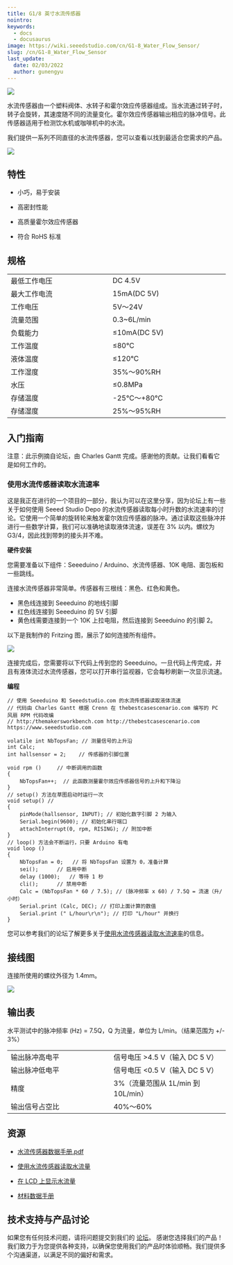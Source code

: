 ```yaml
---
title: G1/8 英寸水流传感器
nointro:
keywords:
  - docs
  - docusaurus
image: https://wiki.seeedstudio.com/cn/G1-8_Water_Flow_Sensor/
slug: /cn/G1-8_Water_Flow_Sensor
last_update:
  date: 02/03/2022
  author: gunengyu
---
```


[![](https://files.seeedstudio.com/wiki/G1-8_Water_Flow_Sensor/img/G18_Water_Flow_Sensor.jpg)](https://www.seeedstudio.com/depot/G18-Water-Flow-Sensor-p-1346.html?cPath=25_32)

水流传感器由一个塑料阀体、水转子和霍尔效应传感器组成。当水流通过转子时，转子会旋转，其速度随不同的流量变化。霍尔效应传感器输出相应的脉冲信号。此传感器适用于检测饮水机或咖啡机中的水流。

我们提供一系列不同直径的水流传感器，您可以查看以找到最适合您需求的产品。

[![](https://files.seeedstudio.com/wiki/Seeed-WiKi/docs/images/300px-Get_One_Now_Banner-ragular.png)](https://www.seeedstudio.com/G1-8-Water-Flow-Sensor-p-1346.html)

## 特性

*   小巧，易于安装

*   高密封性能

*   高质量霍尔效应传感器

*   符合 RoHS 标准

## 规格

<table>
  <tr>
    <td>最低工作电压</td>
    <td>DC 4.5V</td>
  </tr>
  <tr>
    <td>最大工作电流</td>
    <td>15mA(DC 5V)</td>
  </tr>
  <tr>
    <td width="400px">工作电压</td>
    <td width="400px">5V～24V</td>
  </tr>
  <tr>
    <td>流量范围</td>
    <td>0.3~6L/min</td>
  </tr>
  <tr>
    <td>负载能力</td>
    <td>≤10mA(DC 5V)</td>
  </tr>
  <tr>
    <td>工作温度</td>
    <td>≤80℃</td>
  </tr>
  <tr>
    <td>液体温度</td>
    <td>≤120℃</td>
  </tr>
  <tr>
    <td>工作湿度</td>
    <td>35%～90%RH</td>
  </tr>
  <tr>
    <td>水压</td>
    <td>≤0.8MPa</td>
  </tr>
  <tr>
    <td>存储温度</td>
    <td>-25℃～+80℃</td>
  </tr>
  <tr>
    <td>存储湿度</td>
    <td>25%～95%RH</td>
  </tr>
</table>

## 入门指南

<font>注意：此示例摘自论坛，由 Charles Gantt 完成。感谢他的贡献。让我们看看它是如何工作的。</font>

### 使用水流传感器读取水流速率

这是我正在进行的一个项目的一部分，我认为可以在这里分享，因为论坛上有一些关于如何使用 Seeed Studio Depo 的水流传感器读取每小时升数的水流速率的讨论。它使用一个简单的旋转轮来触发霍尔效应传感器的脉冲。通过读取这些脉冲并进行一些数学计算，我们可以准确地读取液体流速，误差在 3% 以内。螺纹为 G3/4，因此找到带刺的接头并不难。

**硬件安装**

您需要准备以下组件：Seeeduino / Arduino、水流传感器、10K 电阻、面包板和一些跳线。

连接水流传感器非常简单。传感器有三根线：黑色、红色和黄色。
- 黑色线连接到 Seeeduino 的地线引脚
- 红色线连接到 Seeeduino 的 5V 引脚
- 黄色线需要连接到一个 10K 上拉电阻，然后连接到 Seeeduino 的引脚 2。

以下是我制作的 Fritzing 图，展示了如何连接所有组件。

![](https://files.seeedstudio.com/wiki/G1-8_Water_Flow_Sensor/img/Reading_liquid_flow_rate_with_an_Arduino.jpg)

连接完成后，您需要将以下代码上传到您的 Seeeduino。一旦代码上传完成，并且有液体流过水流传感器，您可以打开串行监视器，它会每秒刷新一次显示流速。

**编程**
```
// 使用 Seeeduino 和 Seeedstudio.com 的水流传感器读取液体流速
// 代码由 Charles Gantt 根据 Crenn 在 thebestcasescenario.com 编写的 PC 风扇 RPM 代码改编
// http:/themakersworkbench.com http://thebestcasescenario.com https://www.seeedstudio.com

volatile int NbTopsFan; // 测量信号的上升沿
int Calc;
int hallsensor = 2;    // 传感器的引脚位置

void rpm ()     // 中断调用的函数
{
    NbTopsFan++;  // 此函数测量霍尔效应传感器信号的上升和下降沿
}
// setup() 方法在草图启动时运行一次
void setup() //
{
    pinMode(hallsensor, INPUT); // 初始化数字引脚 2 为输入
    Serial.begin(9600); // 初始化串行端口
    attachInterrupt(0, rpm, RISING); // 附加中断
}
// loop() 方法会不断运行，只要 Arduino 有电
void loop ()
{
    NbTopsFan = 0;   // 将 NbTopsFan 设置为 0，准备计算
    sei();      // 启用中断
    delay (1000);   // 等待 1 秒
    cli();      // 禁用中断
    Calc = (NbTopsFan * 60 / 7.5); // (脉冲频率 x 60) / 7.5Q = 流速（升/小时）
    Serial.print (Calc, DEC); // 打印上面计算的数值
    Serial.print (" L/hour\r\n"); // 打印 "L/hour" 并换行
}
```

您可以参考我们的论坛了解更多关于[使用水流传感器读取水流速率](https://forum.seeedstudio.com/viewtopic.php?f=4&amp;t=989&amp;p=3632#p3632)的信息。

## 接线图

连接所使用的螺纹外径为 1.4mm。

![](https://files.seeedstudio.com/wiki/G1-8_Water_Flow_Sensor/img/Wfs-wiring.jpg)

## 输出表

水平测试中的脉冲频率 (Hz) = 7.5Q，Q 为流量，单位为 L/min。（结果范围为 +/- 3%）

<table>
  <tr>
    <td width="400px">输出脉冲高电平</td>
    <td width="400px">信号电压 &gt;4.5 V（输入 DC 5 V）</td>
  </tr>
  <tr>
    <td>输出脉冲低电平</td>
    <td>信号电压 &lt;0.5 V（输入 DC 5 V）</td>
  </tr>
  <tr>
    <td>精度</td>
    <td>3%（流量范围从 1L/min 到 10L/min）</td>
  </tr>
  <tr>
    <td>输出信号占空比</td>
    <td>40%～60%</td>
  </tr>
</table>

## 资源

*   [水流传感器数据手册.pdf](https://files.seeedstudio.com/wiki/G1-8_Water_Flow_Sensor/res/Water_flow_sensor_datasheet.pdf)

*   [使用水流传感器读取水流量](https://forum.seeedstudio.com/viewtopic.php?f=4&amp;t=989&amp;p=3632#p3632)

*   [在 LCD 上显示水流量](http://www.practicalarduino.com/projects/water-flow-gauge)

*   [材料数据手册](http://garden.seeedstudio.com/images/4/4e/YEE70G30HSLNC..pdf)

## 技术支持与产品讨论

如果您有任何技术问题，请将问题提交到我们的 [论坛](http://forum.seeedstudio.com/)。
感谢您选择我们的产品！我们致力于为您提供各种支持，以确保您使用我们的产品时体验顺畅。我们提供多个沟通渠道，以满足不同的偏好和需求。

<div class="button_tech_support_container">
<a href="https://forum.seeedstudio.com/" class="button_forum"></a> 
<a href="https://www.seeedstudio.com/contacts" class="button_email"></a>
</div>

<div class="button_tech_support_container">
<a href="https://discord.gg/eWkprNDMU7" class="button_discord"></a> 
<a href="https://github.com/Seeed-Studio/wiki-documents/discussions/69" class="button_discussion"></a>
</div>
